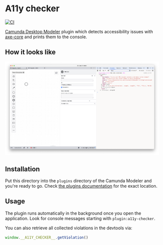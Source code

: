 # A11y checker

[![CI](https://github.com/bpmn-io/camunda-modeler-plugin-a11y-checker/workflows/CI/badge.svg)](https://github.com/bpmn-io/camunda-modeler-plugin-a11y-checker/actions?query=workflow%3ACI)

[Camunda Desktop Modeler](https://github.com/camunda/camunda-modeler) plugin which detects accessibility issues with [axe-core](https://github.com/dequelabs/axe-core) and prints them to the console.

## How it looks like

![Screenshot](screenshot.png)


## Installation

Put this directory into the `plugins` directory of the Camunda Modeler and you're ready to go. Check [the plugins documentation](https://docs.camunda.io/docs/components/modeler/desktop-modeler/plugins/) for the exact location.

## Usage

The plugin runs automatically in the background once you open the application. Look for console messages starting with `plugin:a11y-checker`.

You can also retrieve all collected violations in the devtools via:

```javascript
window.__A11Y_CHECKER__.getViolation()
```
